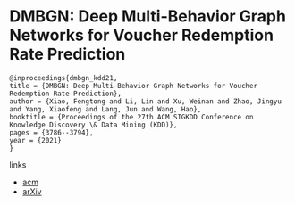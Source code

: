 # DMBGN: Deep Multi-Behavior Graph Networks for Voucher Redemption Rate Prediction

```
@inproceedings{dmbgn_kdd21,
title = {DMBGN: Deep Multi-Behavior Graph Networks for Voucher Redemption Rate Prediction},
author = {Xiao, Fengtong and Li, Lin and Xu, Weinan and Zhao, Jingyu and Yang, Xiaofeng and Lang, Jun and Wang, Hao},
booktitle = {Proceedings of the 27th ACM SIGKDD Conference on Knowledge Discovery \& Data Mining (KDD)},
pages = {3786--3794},
year = {2021}
}
```

links
- [acm](https://dl.acm.org/doi/10.1145/3447548.3467191)
- [arXiv](https://arxiv.org/abs/2106.03356)
